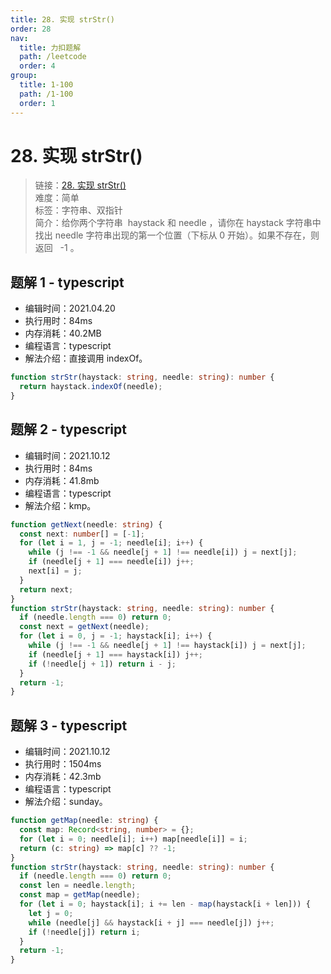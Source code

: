 ```yaml
---
title: 28. 实现 strStr()
order: 28
nav:
  title: 力扣题解
  path: /leetcode
  order: 4
group:
  title: 1-100
  path: /1-100
  order: 1
---
```


# 28. 实现 strStr()

> 链接：[28. 实现 strStr()](https://leetcode-cn.com/problems/implement-strstr/)  
> 难度：简单  
> 标签：字符串、双指针  
> 简介：给你两个字符串  haystack 和 needle ，请你在 haystack 字符串中找出 needle 字符串出现的第一个位置（下标从 0 开始）。如果不存在，则返回   -1 。

## 题解 1 - typescript

- 编辑时间：2021.04.20
- 执行用时：84ms
- 内存消耗：40.2MB
- 编程语言：typescript
- 解法介绍：直接调用 indexOf。

```typescript
function strStr(haystack: string, needle: string): number {
  return haystack.indexOf(needle);
}
```

## 题解 2 - typescript

- 编辑时间：2021.10.12
- 执行用时：84ms
- 内存消耗：41.8mb
- 编程语言：typescript
- 解法介绍：kmp。

```typescript
function getNext(needle: string) {
  const next: number[] = [-1];
  for (let i = 1, j = -1; needle[i]; i++) {
    while (j !== -1 && needle[j + 1] !== needle[i]) j = next[j];
    if (needle[j + 1] === needle[i]) j++;
    next[i] = j;
  }
  return next;
}
function strStr(haystack: string, needle: string): number {
  if (needle.length === 0) return 0;
  const next = getNext(needle);
  for (let i = 0, j = -1; haystack[i]; i++) {
    while (j !== -1 && needle[j + 1] !== haystack[i]) j = next[j];
    if (needle[j + 1] === haystack[i]) j++;
    if (!needle[j + 1]) return i - j;
  }
  return -1;
}
```

## 题解 3 - typescript

- 编辑时间：2021.10.12
- 执行用时：1504ms
- 内存消耗：42.3mb
- 编程语言：typescript
- 解法介绍：sunday。

```typescript
function getMap(needle: string) {
  const map: Record<string, number> = {};
  for (let i = 0; needle[i]; i++) map[needle[i]] = i;
  return (c: string) => map[c] ?? -1;
}
function strStr(haystack: string, needle: string): number {
  if (needle.length === 0) return 0;
  const len = needle.length;
  const map = getMap(needle);
  for (let i = 0; haystack[i]; i += len - map(haystack[i + len])) {
    let j = 0;
    while (needle[j] && haystack[i + j] === needle[j]) j++;
    if (!needle[j]) return i;
  }
  return -1;
}
```
